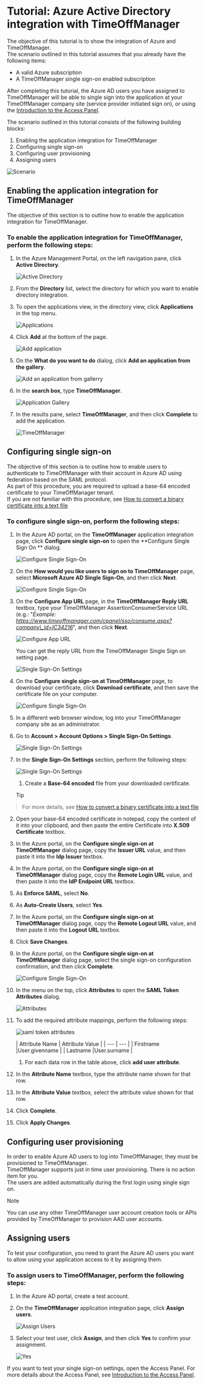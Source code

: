 <properties 
    pageTitle="Tutorial: Azure Active Directory integration with TimeOffManager | Microsoft Azure" 
    description="Learn how to use TimeOffManager with Azure Active Directory to enable single sign-on, automated provisioning, and more!" 
    services="active-directory" 
    authors="markusvi"  
    documentationCenter="na" 
    manager="stevenpo"/>

<tags 
    ms.service="active-directory" 
    ms.devlang="na" 
    ms.topic="article" 
    ms.tgt_pltfrm="na" 
    ms.workload="identity" 
    ms.date="01/12/2016" 
    ms.author="markvi" />

# Tutorial: Azure Active Directory integration with TimeOffManager
The objective of this tutorial is to show the integration of Azure and TimeOffManager.  
The scenario outlined in this tutorial assumes that you already have the following items:

* A valid Azure subscription
* A TimeOffManager single sign-on enabled subscription

After completing this tutorial, the Azure AD users you have assigned to TimeOffManager will be able to single sign into the application at your TimeOffManager company site (service provider initiated sign on), or using the [Introduction to the Access Panel](active-directory-saas-access-panel-introduction.md).

The scenario outlined in this tutorial consists of the following building blocks:

1. Enabling the application integration for TimeOffManager
2. Configuring single sign-on
3. Configuring user provisioning
4. Assigning users

![Scenario](./media/active-directory-saas-timeoffmanager-tutorial/IC795909.png "Scenario")

## Enabling the application integration for TimeOffManager
The objective of this section is to outline how to enable the application integration for TimeOffManager.

### To enable the application integration for TimeOffManager, perform the following steps:
1. In the Azure Management Portal, on the left navigation pane, click **Active Directory**.

   ![Active Directory](./media/active-directory-saas-timeoffmanager-tutorial/IC700993.png "Active Directory")

2. From the **Directory** list, select the directory for which you want to enable directory integration.

3. To open the applications view, in the directory view, click **Applications** in the top menu.

   ![Applications](./media/active-directory-saas-timeoffmanager-tutorial/IC700994.png "Applications")

4. Click **Add** at the bottom of the page.

   ![Add application](./media/active-directory-saas-timeoffmanager-tutorial/IC749321.png "Add application")

5. On the **What do you want to do** dialog, click **Add an application from the gallery**.

   ![Add an application from gallerry](./media/active-directory-saas-timeoffmanager-tutorial/IC749322.png "Add an application from gallerry")

6. In the **search box**, type **TimeOffManager**.

   ![Application Gallery](./media/active-directory-saas-timeoffmanager-tutorial/IC795910.png "Application Gallery")

7. In the results pane, select **TimeOffManager**, and then click **Complete** to add the application.

   ![TimeOffManager](./media/active-directory-saas-timeoffmanager-tutorial/IC795911.png "TimeOffManager")


## Configuring single sign-on
The objective of this section is to outline how to enable users to authenticate to TimeOffManager with their account in Azure AD using federation based on the SAML protocol.  
As part of this procedure, you are required to upload a base-64 encoded certificate to your TimeOffManager tenant.  
If you are not familiar with this procedure, see [How to convert a binary certificate into a text file](http://youtu.be/PlgrzUZ-Y1o)

### To configure single sign-on, perform the following steps:
1. In the Azure AD portal, on the **TimeOffManager** application integration page, click **Configure single sign-on** to open the **Configure Single Sign On ** dialog.

   ![Configure Single Sign-On](./media/active-directory-saas-timeoffmanager-tutorial/IC795912.png "Configure Single Sign-On")

2. On the **How would you like users to sign on to TimeOffManager** page, select **Microsoft Azure AD Single Sign-On**, and then click **Next**.

   ![Configure Single Sign-On](./media/active-directory-saas-timeoffmanager-tutorial/IC795913.png "Configure Single Sign-On")

3. On the **Configure App URL** page, in the **TimeOffManager Reply URL** textbox, type your TimeOffManager AssertionConsumerService URL (e.g.: "*Example: https://www.timeoffmanager.com/cpanel/sso/consume.aspx?company\_id=IC34216*", and then click **Next**.

   ![Configure App URL](./media/active-directory-saas-timeoffmanager-tutorial/IC795914.png "Configure App URL")

   You can get the reply URL from the TimeOffManager Single Sign on setting page.

   ![Single Sign-On Settings](./media/active-directory-saas-timeoffmanager-tutorial/IC795915.png "Single Sign-On Settings")

4. On the **Configure single sign-on at TimeOffManager** page, to download your certificate, click **Download certificate**, and then save the certificate file on your computer.

   ![Configure Single Sign-On](./media/active-directory-saas-timeoffmanager-tutorial/IC795916.png "Configure Single Sign-On")

5. In a different web browser window, log into your TimeOffManager company site as an administrator.

6. Go to **Account \> Account Options \> Single Sign-On Settings**.

   ![Single Sign-On Settings](./media/active-directory-saas-timeoffmanager-tutorial/IC795917.png "Single Sign-On Settings")

7. In the **Single Sign-On Settings** section, perform the following steps:

   ![Single Sign-On Settings](./media/active-directory-saas-timeoffmanager-tutorial/IC795918.png "Single Sign-On Settings")

   1. Create a **Base-64 encoded** file from your downloaded certificate.  

   > [!TIP]
> For more details, see [How to convert a binary certificate into a text file](http://youtu.be/PlgrzUZ-Y1o)
> 
2. Open your base-64 encoded certificate in notepad, copy the content of it into your clipboard, and then paste the entire Certificate into **X.509 Certificate** textbox.

3. In the Azure portal, on the **Configure single sign-on at TimeOffManager** dialog page, copy the **Issuer URL** value, and then paste it into the **Idp Issuer** textbox.
4. In the Azure portal, on the **Configure single sign-on at TimeOffManager** dialog page, copy the **Remote Login URL** value, and then paste it into the **IdP Endpoint URL** textbox.
5. As **Enforce SAML**, select **No**.
6. As **Auto-Create Users**, select **Yes**.
7. In the Azure portal, on the **Configure single sign-on at TimeOffManager** dialog page, copy the **Remote Logout URL** value, and then paste it into the **Logout URL** textbox.
8. Click **Save Changes**.

8. In the Azure portal, on the **Configure single sign-on at TimeOffManager** dialog page, select the single sign-on configuration confirmation, and then click **Complete**.

   ![Configure Single Sign-On](./media/active-directory-saas-timeoffmanager-tutorial/IC795919.png "Configure Single Sign-On")

9. In the menu on the top, click **Attributes** to open the **SAML Token Attributes** dialog.

   ![Attributes](./media/active-directory-saas-timeoffmanager-tutorial/IC795920.png "Attributes")

10. To add the required attribute mappings, perform the following steps:

    ![saml token attributes](./media/active-directory-saas-timeoffmanager-tutorial/IC795921.png "saml token attributes")

    | Attribute Name | Attribute Value |
| --- | --- |
| Firstname |User.givenname |
| Lastname |User.surname |

    1. For each data row in the table above, click **add user attribute**.
2. In the **Attribute Name** textbox, type the attribute name shown for that row.
3. In the **Attribute Value** textbox, select the attribute value shown for that row.
4. Click **Complete**.

11. Click **Apply Changes**.


## Configuring user provisioning
In order to enable Azure AD users to log into TimeOffManager, they must be provisioned to TimeOffManager.  
TimeOffManager supports just in time user provisioning. There is no action item for you.  
The users are added automatically during the first login using single sign on.

> [!NOTE]
> You can use any other TimeOffManager user account creation tools or APIs provided by TimeOffManager to provision AAD user accounts.
> 
> 
## Assigning users
To test your configuration, you need to grant the Azure AD users you want to allow using your application access to it by assigning them.

### To assign users to TimeOffManager, perform the following steps:
1. In the Azure AD portal, create a test account.

2. On the **TimeOffManager** application integration page, click **Assign users**.

   ![Assign Users](./media/active-directory-saas-timeoffmanager-tutorial/IC795922.png "Assign Users")

3. Select your test user, click **Assign**, and then click **Yes** to confirm your assignment.

   ![Yes](./media/active-directory-saas-timeoffmanager-tutorial/IC767830.png "Yes")


If you want to test your single sign-on settings, open the Access Panel. For more details about the Access Panel, see [Introduction to the Access Panel](active-directory-saas-access-panel-introduction.md).

